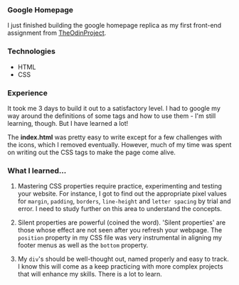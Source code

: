### Google Homepage
I just finished building the google homepage replica as my first front-end assignment from [TheOdinProject](https://www.theodinproject.com/lessons/html-css).

### Technologies
* HTML
* CSS

### Experience
It took me 3 days to build it out to a satisfactory level. I had to google my way around the definitions of some tags and how to use them - I'm still learning, though. But I have learned a lot!

The **index.html** was pretty easy to write except for a few challenges with the icons, which I removed eventually. However, much of my time was spent on writing out the CSS tags to make the page come alive.

### What I learned...

1. Mastering CSS properties require practice, experimenting and testing your website. For instance, I got to find out the appropriate pixel values for `margin`, `padding`, `borders`, `line-height` and `letter spacing` by trial and error. I need to study further on this area to understand the concepts.

2. Silent properties are powerful (coined the word). 'Silent properties' are those whose effect are not seen after you refresh your webpage.  The `position` property in my CSS file was very instrumental in aligning my footer menus as well as the `bottom` property.

3. My `div`'s should be well-thought out, named properly and easy to track. I know this will come as a keep practicing with more complex projects that will enhance my skills. There is a lot to learn.